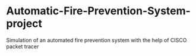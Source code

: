 # Automatic-Fire-Prevention-System-project
Simulation of an automated fire prevention system with the help of CISCO packet tracer
